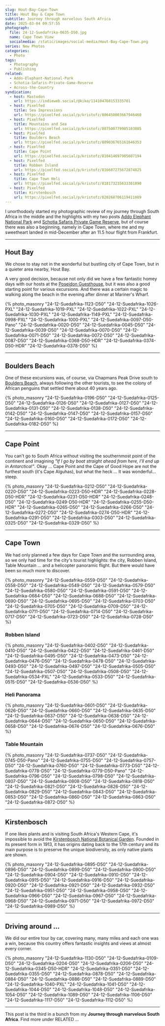 ```yaml
---
slug: Hout-Bay-Cape-Town
title: Hout Bay & Cape Town
subtitle: Journey through marvelous South Africa
date: 2025-03-04 09:57:55
photograph:
  file: 24-12-Suedafrika-0635-D50.jpg
  name: Cape Town View
  socialmedia: /static/images/social-media/Hout-Bay-Cape-Town.png
series: New Photos
categories:
  - Photo
tags:
  - Photography
  - Publishing
related:
  - Addo-Elephant-National-Park
  - Schotia-Safaris-Private-Game-Reserve
  - Across-the-Country
syndication:
  - host: Mastodon
    url: https://indieweb.social/@kiko/114104768153335701
  - host: Pixelfed
    title: Sea Impressions
    url: https://pixelfed.social/p/kristofz/806450003667946460
  - host: Pixelfed
    title: Mountains and Sea
    url: https://pixelfed.social/p/kristofz/807500779985103085
  - host: Pixelfed
    title: Boulders Beach
    url: https://pixelfed.social/p/kristofz/809036765161646353
  - host: Pixelfed
    title: Cape Point
    url: https://pixelfed.social/p/kristofz/810414697905607194
  - host: Pixelfed
    title: Robben Island
    url: https://pixelfed.social/p/kristofz/816607275672874825
  - host: Pixelfed
    title: Cape Town Heli
    url: https://pixelfed.social/p/kristofz/818173235633381890
  - host: Pixelfed
    title: Kirstenbosch
    url: https://pixelfed.social/p/kristofz/820268706119411089
---
```


I unorthodoxly started my photographic review of my journey through South Africa in the middle and the highlights with my two posts [Addo Elephant National Park](/post/Addo-Elephant-National-Park) and [Schotia Safaris Private Game Reserve](/post/Schotia-Safaris-Private-Game-Reserve), but of course there was also a beginning, namely in Cape Town, where me and my sweetheart landed in mid-December after an 11.5 hour flight from Frankfurt.

<!-- more -->

---

## Hout Bay

We chose to stay not in the wonderful but bustling city of Cape Town, but in a quieter area nearby, Hout Bay.

A very good decision, because not only did we have a few fantastic homey days with our hosts at the [Poseidon Guesthouse](https://www.poseidonhouse.com/), but it was also a good starting point for various excursions. And there was a certain magic to walking along the beach in the evening after dinner at Mariner's Wharf.

{% photo_masonry
  "24-12-Suedafrika-1123-D50"
  "24-12-Suedafrika-1026-PXL"
  "24-12-Suedafrika-1019-PXL"
  "24-12-Suedafrika-1022-PXL"
  "24-12-Suedafrika-1030-PXL"
  "24-12-Suedafrika-1149-PXL"
  "24-12-Suedafrika-0998-PXL"
  "24-12-Suedafrika-1000-PXL"
  "24-12-Suedafrika-0097-D50-Pano"
  "24-12-Suedafrika-0020-D50"
  "24-12-Suedafrika-0045-D50"
  "24-12-Suedafrika-0039-D50"
  "24-12-Suedafrika-0070-D50"
  "24-12-Suedafrika-0071-D50"
  "24-12-Suedafrika-0072-D50"
  "24-12-Suedafrika-0087-D50"
  "24-12-Suedafrika-0368-D50-HDR"
  "24-12-Suedafrika-0374-D50-HDR"
  "24-12-Suedafrika-0378-D50"
%}

---

## Boulders Beach

One of these excursions was, of course, via Chapmans Peak Drive south to [Boulders Beach](https://en.wikipedia.org/wiki/Boulders_Beach), always following the other tourists, to see the colony of African penguins that settled there about 40 years ago.

{% photo_masonry
  "24-12-Suedafrika-0196-D50"
  "24-12-Suedafrika-0125-D50"
  "24-12-Suedafrika-0126-D50"
  "24-12-Suedafrika-0127-D50"
  "24-12-Suedafrika-0131-D50"
  "24-12-Suedafrika-0138-D50"
  "24-12-Suedafrika-0142-D50"
  "24-12-Suedafrika-0147-D50"
  "24-12-Suedafrika-0157-D50"
  "24-12-Suedafrika-0160-D50"
  "24-12-Suedafrika-0172-D50"
  "24-12-Suedafrika-0182-D50"
%}

---

## Cape Point

You can't go to South Africa without visiting the southernmost point of the continent and imagining *"If I go by boat straight ahead from here, I'll end up in Antarctica!"*. Okay ... Cape Point and the Cape of Good Hope are not the furthest south (it's Cape Alguhas), but what the heck ... It was wonderful... steep.

{% photo_masonry
  "24-12-Suedafrika-0212-D50"
  "24-12-Suedafrika-0220-D50"
  "24-12-Suedafrika-0223-D50-HDR"
  "24-12-Suedafrika-0228-D50-HDR"
  "24-12-Suedafrika-0231-D50-HDR"
  "24-12-Suedafrika-0248-D50"
  "24-12-Suedafrika-0249-D50-HDR"
  "24-12-Suedafrika-0255-D50-HDR"
  "24-12-Suedafrika-0265-D50"
  "24-12-Suedafrika-0266-D50"
  "24-12-Suedafrika-0272-D50"
  "24-12-Suedafrika-0274-D50-HDR"
  "24-12-Suedafrika-0291-D50"
  "24-12-Suedafrika-0303-D50"
  "24-12-Suedafrika-0325-D50"
  "24-12-Suedafrika-0329-D50"
%}

---

## Cape Town

We had only planned a few days for Cape Town and the surrounding area, so we only had time for the city's tourist highlights: the city, Robben Island, Table Mountain ... and a helicopter panoramic flight. But there would have been so much more to discover.

{% photo_masonry
  "24-12-Suedafrika-0559-D50"
  "24-12-Suedafrika-0558-D50"
  "24-12-Suedafrika-0549-D50"
  "24-12-Suedafrika-0579-D50"
  "24-12-Suedafrika-0580-D50"
  "24-12-Suedafrika-0591-D50"
  "24-12-Suedafrika-0684-D50"
  "24-12-Suedafrika-0688-D50"
  "24-12-Suedafrika-0690-D50"
  "24-12-Suedafrika-0695-D50"
  "24-12-Suedafrika-0703-D50"
  "24-12-Suedafrika-0705-D50"
  "24-12-Suedafrika-0709-D50"
  "24-12-Suedafrika-0711-D50"
  "24-12-Suedafrika-0714-D50"
  "24-12-Suedafrika-0717-D50"
  "24-12-Suedafrika-0723-D50"
  "24-12-Suedafrika-0728-D50"  
%}

### Robben Island

{% photo_masonry
  "24-12-Suedafrika-0402-D50"
  "24-12-Suedafrika-0410-D50"
  "24-12-Suedafrika-0422-D50"
  "24-12-Suedafrika-0461-D50"
  "24-12-Suedafrika-0495-D50"
  "24-12-Suedafrika-0473-D50"
  "24-12-Suedafrika-0476-D50"
  "24-12-Suedafrika-0478-D50"
  "24-12-Suedafrika-0493-D50"
  "24-12-Suedafrika-0497-D50"
  "24-12-Suedafrika-0505-D50"
  "24-12-Suedafrika-0507-D50"
  "24-12-Suedafrika-0508-D50"
  "24-12-Suedafrika-0534-PXL"
  "24-12-Suedafrika-0533-D50"
  "24-12-Suedafrika-0515-D50"
  "24-12-Suedafrika-0536-D50"
%}

### Heli Panorama

{% photo_masonry
  "24-12-Suedafrika-0601-D50"
  "24-12-Suedafrika-0626-D50"
  "24-12-Suedafrika-0660-D50"
  "24-12-Suedafrika-0635-D50"
  "24-12-Suedafrika-0637-D50"
  "24-12-Suedafrika-0638-D50"
  "24-12-Suedafrika-0644-D50"
  "24-12-Suedafrika-0650-D50"
  "24-12-Suedafrika-0658-D50"
  "24-12-Suedafrika-0674-D50"
  "24-12-Suedafrika-0676-D50"
%}

### Table Mountain

{% photo_masonry
  "24-12-Suedafrika-0737-D50"
  "24-12-Suedafrika-0745-D50-Pano"
  "24-12-Suedafrika-0755-D50"
  "24-12-Suedafrika-0757-D50"
  "24-12-Suedafrika-0760-D50"
  "24-12-Suedafrika-0773-D50"
  "24-12-Suedafrika-0778-D50"
  "24-12-Suedafrika-0779-D50-Pano"
  "24-12-Suedafrika-0796-D50"
  "24-12-Suedafrika-0798-D50"
  "24-12-Suedafrika-0807-D50"
  "24-12-Suedafrika-0808-D50"
  "24-12-Suedafrika-0818-D50"
  "24-12-Suedafrika-0821-D50"
  "24-12-Suedafrika-0826-D50"
  "24-12-Suedafrika-0829-D50"
  "24-12-Suedafrika-0843-D50"
  "24-12-Suedafrika-0853-D50"
  "24-12-Suedafrika-0860-D50"
  "24-12-Suedafrika-0863-D50"
  "24-12-Suedafrika-0872-D50"
%}

---

## Kirstenbosch

If one likes plants and is visiting South Africa's Western Cape, it's impossible to avoid the [Kirstenbosch National Botanical Garden](https://en.wikipedia.org/wiki/Kirstenbosch_National_Botanical_Garden). Founded in its present form in 1913, it has origins dating back to the 17th century and its main purpose is to preserve the unique biodiversity, as only native plants are shown.

{% photo_masonry
  "24-12-Suedafrika-0895-D50"
  "24-12-Suedafrika-0896-D50"
  "24-12-Suedafrika-0899-D50"
  "24-12-Suedafrika-0900-D50"
  "24-12-Suedafrika-0904-D50"
  "24-12-Suedafrika-0910-D50"
  "24-12-Suedafrika-0915-D50"
  "24-12-Suedafrika-0916-D50"
  "24-12-Suedafrika-0920-D50"
  "24-12-Suedafrika-0921-D50"
  "24-12-Suedafrika-0932-D50"
  "24-12-Suedafrika-0951-D50"
  "24-12-Suedafrika-0958-D50"
  "24-12-Suedafrika-0966-D50"
  "24-12-Suedafrika-0967-D50"
  "24-12-Suedafrika-0968-D50"
  "24-12-Suedafrika-0971-D50"
  "24-12-Suedafrika-0972-D50"
  "24-12-Suedafrika-0989-D50"
%}

---

## Driving around ...

We did our entire tour by car, covering many, many miles and each one was a win, because this country offers fantastic insights and views at almost every corner.

{% photo_masonry
  "24-12-Suedafrika-1130-D50"
  "24-12-Suedafrika-0109-D50"
  "24-12-Suedafrika-0204-D50"
  "24-12-Suedafrika-0206-D50"
  "24-12-Suedafrika-0345-D50-HDR"
  "24-12-Suedafrika-0351-D50"
  "24-12-Suedafrika-0355-D50"
  "24-12-Suedafrika-0878-D50"
  "24-12-Suedafrika-0884-D50"
  "24-12-Suedafrika-0886-D50"
  "24-12-Suedafrika-0889-D50"
  "24-12-Suedafrika-1040-PXL"
  "24-12-Suedafrika-1041-D50"
  "24-12-Suedafrika-1044-D50"
  "24-12-Suedafrika-1048-D50"
  "24-12-Suedafrika-1054-D50"
  "24-12-Suedafrika-1089-D50"
  "24-12-Suedafrika-1106-D50"
  "24-12-Suedafrika-1117-D50"
  "24-12-Suedafrika-1112-D50"
%}

---

This post is the third in a bunch from my **Journey through marvelous South Africa**. Find more under RELATED ...
